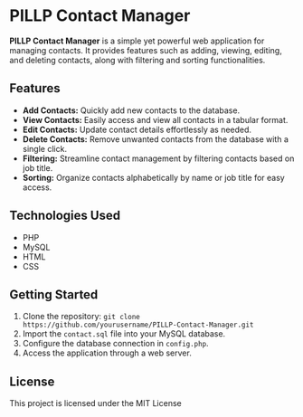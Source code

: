 # PILLP Contact Manager

**PILLP Contact Manager** is a simple yet powerful web application for managing contacts. It provides features such as adding, viewing, editing, and deleting contacts, along with filtering and sorting functionalities.

## Features

- **Add Contacts:** Quickly add new contacts to the database.
- **View Contacts:** Easily access and view all contacts in a tabular format.
- **Edit Contacts:** Update contact details effortlessly as needed.
- **Delete Contacts:** Remove unwanted contacts from the database with a single click.
- **Filtering:** Streamline contact management by filtering contacts based on job title.
- **Sorting:** Organize contacts alphabetically by name or job title for easy access.

## Technologies Used

- PHP
- MySQL
- HTML
- CSS

## Getting Started

1. Clone the repository: `git clone https://github.com/yourusername/PILLP-Contact-Manager.git`
2. Import the `contact.sql` file into your MySQL database.
3. Configure the database connection in `config.php`.
4. Access the application through a web server.

## License

This project is licensed under the MIT License
